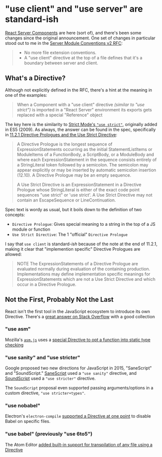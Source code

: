 <!---
title: "use client" and "use server" are standard-ish
description: React's magical "use client" and "use server" strings are standard JavaScript, but they're also...kind of not.
socialImage: https://user-images.githubusercontent.com/5233399/243905659-627e1140-1119-4556-8fa3-824e8e3edc98.png
draft: true
-->

# "use client" and "use server" are standard-ish

[React Server Components](https://react.dev/blog/2023/03/22/react-labs-what-we-have-been-working-on-march-2023#react-server-components) are here (sort of), and there's been some changes since the original announcement. One set of changes in particular stood out to me in the [Server Module Conventions v2 RFC](https://github.com/reactjs/rfcs/pull/227):

> - No more file extension conventions.
> - A "use client" directive at the top of a file defines that it's a boundary between server and client.

## What's a Directive?
Although not explicitly defined in the RFC, there's a hint at the meaning in one of the examples:

> When a Component with a "use client" directive _(similar to "use strict")_ is imported in a "React Server" environment its exports gets replaced with a special "Reference" object

The key here is the similarity to [Strict Mode's `"use strict"`](https://developer.mozilla.org/en-US/docs/Web/JavaScript/Reference/Strict_mode), originally added in ES5 (2009). As always, the answer can be found in the spec, specifically in [11.2.1 Directive Prologues and the Use Strict Directive](https://tc39.es/ecma262/2023/#sec-directive-prologues-and-the-use-strict-directive):

> A Directive Prologue is the longest sequence of ExpressionStatements occurring as the initial StatementListItems or ModuleItems of a FunctionBody, a ScriptBody, or a ModuleBody and where each ExpressionStatement in the sequence consists entirely of a StringLiteral token followed by a semicolon. The semicolon may appear explicitly or may be inserted by automatic semicolon insertion (12.10). A Directive Prologue may be an empty sequence.
>
> A Use Strict Directive is an ExpressionStatement in a Directive Prologue whose StringLiteral is either of the exact code point sequences "use strict" or 'use strict'. A Use Strict Directive may not contain an EscapeSequence or LineContinuation.

Spec text is wordy as usual, but it boils down to the definition of two concepts:

- `Directive Prologue`: Gives special meaning to a string in the top of a JS module or function
- `Use Strict Directive`: The 1 "official" `Directive Prologue`

I say that `use client` is standard-_ish_ because of the note at the end of 11.2.1, making it clear that "implemention specific" Directive Prologues are allowed:

> NOTE The ExpressionStatements of a Directive Prologue are evaluated normally during evaluation of the containing production. Implementations may define implementation specific meanings for ExpressionStatements which are not a Use Strict Directive and which occur in a Directive Prologue.

## Not the First, Probably Not the Last

React isn't the first tool in the JavaScript ecosystem to introduce its own Directive. There's a [great answer on Stack Overflow](https://stackoverflow.com/a/37535869) with a good collection

### "use asm"

Mozilla's [`asm.js`](https://en.wikipedia.org/wiki/Asm.js) uses a [special Directive to opt a function into static type checking](http://asmjs.org/spec/latest/#validation)

### "use sanity" and "use stricter"

Google proposed two new directions for JavaScript in 2015, "SaneScript" and "SoundScript." [SaneScript](https://github.com/tc39/notes/blob/main/meetings/2015-01/JSExperimentalDirections.pdf) used a `"use sanity"` directive, and [SoundScript](https://2ality.com/2015/02/soundscript.html) used a `"use stricter"` directive.

The `SoundScript` proposal even supported passing arguments/options in a custom directive, `"use stricter+types"`.

### "use nobabel"

Electron's `electron-compile` [supported a Directive at one point](https://github.com/atom/atom/issues/8416#issuecomment-131979794) to disable Babel on specific files.

### "use babel" (previously "use 6to5")

The Atom Editor [added built-in support for transpilation of any file using a Directive](http://web.archive.org/web/20151226200823/http://blog.atom.io/2015/02/04/built-in-6to5.html)
